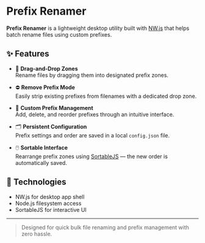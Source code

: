 # Prefix Renamer

**Prefix Renamer** is a lightweight desktop utility built with [NW.js](https://nwjs.io/) that helps batch rename files using custom prefixes.

## ✨ Features

- 🔁 **Drag-and-Drop Zones**  
  Rename files by dragging them into designated prefix zones.

- ⛔ **Remove Prefix Mode**  
  Easily strip existing prefixes from filenames with a dedicated drop zone.

- 🧩 **Custom Prefix Management**  
  Add, delete, and reorder prefixes through an intuitive interface.

- 🗂️ **Persistent Configuration**  
  Prefix settings and order are saved in a local `config.json` file.

- 🖱️ **Sortable Interface**  
  Rearrange prefix zones using [SortableJS](https://github.com/SortableJS/Sortable) — the new order is automatically saved.

## 🔧 Technologies

- NW.js for desktop app shell  
- Node.js filesystem access  
- SortableJS for interactive UI

---

> Designed for quick bulk file renaming and prefix management with zero hassle.
